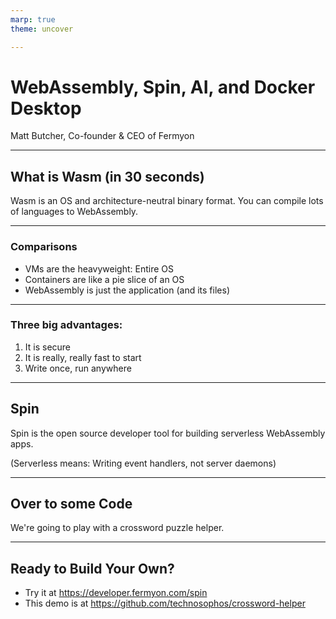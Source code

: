 ```yaml
---
marp: true
theme: uncover

---
```


# WebAssembly, Spin, AI, and Docker Desktop
Matt Butcher, Co-founder & CEO of Fermyon

---

## What is Wasm (in 30 seconds)

Wasm is an OS and architecture-neutral binary format. You can compile lots of languages to WebAssembly.

---

### Comparisons
* VMs are the heavyweight: Entire OS
* Containers are like a pie slice of an OS
* WebAssembly is just the application (and its files)

---

### Three big advantages:
1. It is secure
2. It is really, really fast to start
3. Write once, run anywhere

---

## Spin
Spin is the open source developer tool for building serverless WebAssembly apps.

(Serverless means: Writing event handlers, not server daemons)

---

## Over to some Code

We're going to play with a crossword puzzle helper.

---

## Ready to Build Your Own?

* Try it at https://developer.fermyon.com/spin
* This demo is at https://github.com/technosophos/crossword-helper
